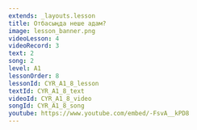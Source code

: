 ```yaml
---
extends: _layouts.lesson
title: Отбасыңда неше адам?
image: lesson_banner.png
videoLesson: 4
videoRecord: 3
text: 2
song: 2
level: A1
lessonOrder: 8
lessonId: CYR_A1_8_lesson
textId: CYR_A1_8_text
videoId: CYR_A1_8_video
songId: CYR_A1_8_song
youtube: https://www.youtube.com/embed/-FsvA__kPD8
---
```

